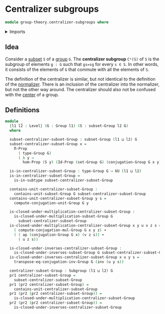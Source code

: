 # Centralizer subgroups

```agda
module group-theory.centralizer-subgroups where
```

<details><summary>Imports</summary>

```agda
open import foundation.action-on-identifications-functions
open import foundation.dependent-pair-types
open import foundation.identity-types
open import foundation.propositions
open import foundation.sets
open import foundation.subtypes
open import foundation.universe-levels

open import group-theory.conjugation
open import group-theory.groups
open import group-theory.subgroups
open import group-theory.subsets-groups
```

</details>

## Idea

Consider a [subset](group-theory.subsets-groups.md) `S` of a
[group](group-theory.groups.md) `G`. The **centralizer subgroup** `Cᴳ(S)` of `S`
is the subgroup of elements `g : G` such that `gs=sg` for every `s ∈ S`. In
other words, it consists of the elements of `G` that commute with all the
elements of `S`.

The definition of the centralizer is similar, but not identical to the
definition of the [normalizer](group-theory.normalizer-subgroups.md). There is
an inclusion of the centralizer into the normalizer, but not the other way
around. The centralizer should also not be confused with the
[center](group-theory.centers-groups.md) of a group.

## Definitions

```agda
module _
  {l1 l2 : Level} (G : Group l1) (S : subset-Group l2 G)
  where

  subset-centralizer-subset-Group : subset-Group (l1 ⊔ l2) G
  subset-centralizer-subset-Group x =
    Π-Prop
      ( type-Group G)
      ( λ y →
        hom-Prop (S y) (Id-Prop (set-Group G) (conjugation-Group G x y) y))

  is-in-centralizer-subset-Group : type-Group G → UU (l1 ⊔ l2)
  is-in-centralizer-subset-Group =
    is-in-subtype subset-centralizer-subset-Group

  contains-unit-centralizer-subset-Group :
    contains-unit-subset-Group G subset-centralizer-subset-Group
  contains-unit-centralizer-subset-Group y s =
    compute-conjugation-unit-Group G y

  is-closed-under-multiplication-centralizer-subset-Group :
    is-closed-under-multiplication-subset-Group G
      subset-centralizer-subset-Group
  is-closed-under-multiplication-centralizer-subset-Group x y u v z s =
    ( compute-conjugation-mul-Group G x y z) ∙
    ( ( ap (conjugation-Group G x) (v z s)) ∙
      ( u z s))

  is-closed-under-inverses-centralizer-subset-Group :
    is-closed-under-inverses-subset-Group G subset-centralizer-subset-Group
  is-closed-under-inverses-centralizer-subset-Group x u y s =
    transpose-eq-conjugation-inv-Group G (inv (u y s))

  centralizer-subset-Group : Subgroup (l1 ⊔ l2) G
  pr1 centralizer-subset-Group =
    subset-centralizer-subset-Group
  pr1 (pr2 centralizer-subset-Group) =
    contains-unit-centralizer-subset-Group
  pr1 (pr2 (pr2 centralizer-subset-Group)) =
    is-closed-under-multiplication-centralizer-subset-Group
  pr2 (pr2 (pr2 centralizer-subset-Group)) =
    is-closed-under-inverses-centralizer-subset-Group
```
